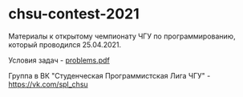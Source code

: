 # chsu-contest-2021
Материалы к открытому чемпионату ЧГУ по программированию, который проводился 25.04.2021.

Условия задач - [problems.pdf](./problems.pdf)

Группа в ВК "Студенческая Программистская Лига ЧГУ" - https://vk.com/spl_chsu
